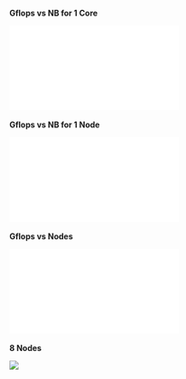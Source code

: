 **Gflops vs NB for 1 Core**

![](gflops_vs_nb_1_core_nb_80_percent_memory.pdf)

**Gflops vs NB for 1 Node**

![](gflops_vs_nb_1_node_nb_80_percent_memory.pdf)

**Gflops vs Nodes**

![](gflops_vs_nodes_80_percent_memory.pdf)

**8 Nodes**

![](HPL.out.8_node_grep_WR)


